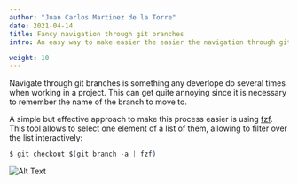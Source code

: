 ```yaml
---
author: "Juan Carlos Martinez de la Torre"
date: 2021-04-14
title: Fancy navigation through git branches
intro: An easy way to make easier the easier the navigation through git brances is use `fzf` on it.

weight: 10
---
```


Navigate through git branches is something any deverlope do several times when working in a project. This can get quite annoying since it is necessary to remember the name of the branch to move to.

A simple but effective approach to make this process easier is using  [fzf](https://github.com/junegunn/fzf). This tool allows to select one element of a list of them, allowing to filter over the list interactively:

```elixir
$ git checkout $(git branch -a | fzf)
```

![Alt Text](../images/fancy-branches-navigator.gif)
